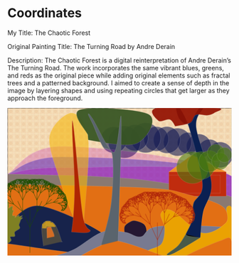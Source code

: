 # Coordinates

My Title: The Chaotic Forest

Original Painting Title: The Turning Road by Andre Derain

Description: The Chaotic Forest is a digital reinterpretation of Andre Derain’s The Turning Road. The work incorporates the same vibrant blues, greens, and reds as the original piece while adding original elements such as fractal trees and a patterned background. I aimed to create a sense of depth in the image by layering shapes and using repeating circles that get larger as they approach the foreground. 

![](dan-landscape.png)
